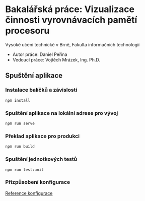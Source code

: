 # Bakalářská práce: Vizualizace činnosti vyrovnávacích pamětí procesoru
Vysoké učení technické v Brně, Fakulta informačních technologií
- Autor práce: Daniel Peřina
- Vedoucí práce: Vojtěch Mrázek, Ing. Ph.D.

## Spuštění aplikace
### Instalace balíčků a závislostí
```
npm install
```

### Spuštění aplikace na lokální adrese pro vývoj
```
npm run serve
```

### Překlad aplikace pro produkci
```
npm run build
```

### Spuštění jednotkových testů
```
npm run test:unit
```

### Přizpůsobení konfigurace
[Reference konfigurace](https://cli.vuejs.org/config/)
